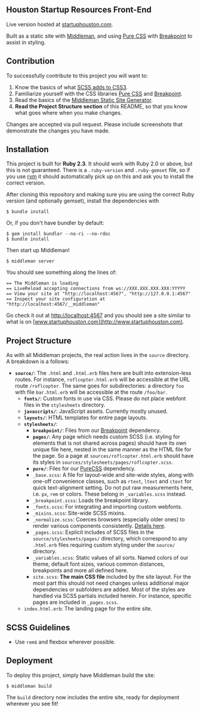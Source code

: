 ## Houston Startup Resources Front-End

Live version hosted at [startuphouston.com](http://www.startuphouston.com). 

Built as a static site with [Middleman](https://middlemanapp.com/), and using [Pure CSS](http://purecss.io/) with [Breakpoint](http://breakpoint-sass.com/) to assist in styling.

## Contribution

To successfully contribute to this project you will want to:

1. Know the basics of what [SCSS adds to CSS3](http://sass-lang.com/).
2. Familiarize yourself with the CSS libraries [Pure CSS](http://purecss.io/) and [Breakpoint](http://breakpoint-sass.com/).
3. Read the basics of the [Middleman Static Site Generator](https://middlemanapp.com/).
4. **Read the Project Structure section** of this README, so that you know what goes where when you make changes.

Changes are accepted via pull request. Please include screenshots that demonstrate the changes you have made.

## Installation

This project is built for **Ruby 2.3**. It should work with Ruby 2.0 or above, but this is not guaranteed. There is a `.ruby-version` and `.ruby-gemset` file, so if you use [rvm](https://rvm.io/) it should automatically pick up on this and ask you to install the correct version.

After cloning this repository and making sure you are using the correct Ruby version (and optionally gemset), install the dependencies with
```shell
$ bundle install
```

Or, if you don't have bundler by default:
```shell
$ gem install bundler --no-ri --no-rdoc
$ bundle install
```

Then start up Middleman!
```shell
$ middleman server
```

You should see something along the lines of:
```shell
== The Middleman is loading
== LiveReload accepting connections from ws://XXX.XXX.XXX.XXX:YYYYY
== View your site at "http://localhost:4567", "http://127.0.0.1:4567"
== Inspect your site configuration at "http://localhost:4567/__middleman"
```

Go check it out at [http://localhost:4567](http://localhost:4567) and you should see a site similar to what is on [www.startuphouston.com](http://www.startuphouston.com).

## Project Structure

As with all Middleman projects, the real action lives in the `source` directory. A breakdown is a follows:

- **`source/`**: The `.html` and `.html.erb` files here are built into extension-less routes. For instance, `roflcopter.html.erb` will be accessible at the URL route `/roflcopter`. The same goes for subdirectories: a directory `foo` with file `bar.html.erb` will be accessible at the route `/foo/bar`.
  - **`fonts/`**: Custom fonts in use via CSS. Please do not place webfont files in the `stylesheets` directory.
  - **`javascripts/`**: JavaScript assets. Currently mostly unused. 
  - **`layouts/`**: HTML templates for entire page layouts.
  - **`stylesheets/`**:
    - **`breakpoint/`**: Files from our [Breakpoint](http://breakpoint-sass.com/) dependency.
    - **`pages/`**: Any page which needs custom SCSS (i.e. styling for elements that is not shared across pages) should have its own unique file here, nested in the same manner as the HTML file for the page. So a page at `sources/roflcopter.html.erb` should have its styles in `sources/stylesheets/pages/roflcopter.scss`.
    - **`pure/`**: Files for our [PureCSS](http://purecss.io) dependency.
    - `_base.scss`: A file for layout-wide and site-wide styles, along with one-off convenience classes, such as `rtext`, `ltext` and `ctext` for quick text-alignment setting. Do not put raw measurements here, i.e. `px`, `rem` or colors. These belong in `_variables.scss` instead.
    - `_breakpoint.scss`: Loads the breakpoint library.
    - `_fonts.scss`: For integrating and importing custom webfonts.
    - `_mixins.scss`: Site-wide SCSS mixins.
    - `_normalize.scss`: Coerces browsers (especially older ones) to render various components consistently. [Details here](https://necolas.github.io/normalize.css/).
    - `_pages.scss`: Explicit includes of SCSS files in the `source/stylesheets/pages/` directory, which correspond to any `.html.erb` files requiring custom styling under the `source/` directory.
    - `_variables.scss`: Static values of all sorts. Named colors of our theme, default font sizes, various common distances, breakpoints and more all defined here.
    - `site.scss`: **The main CSS file** included by the site layout. For the most part this should not need changes unless additional major dependencies or subfolders are added. Most of the styles are handled via SCSS partials included herein. For instance, specific pages are included in `_pages.scss`.
  - `index.html.erb`: The landing page for the entire site.

## SCSS Guidelines

- Use `rem`s and flexbox wherever possible.

## Deployment

To deploy this project, simply have Middleman build the site:
```shell
$ middleman build
```
The `build` directory now includes the entire site, ready for deployment wherever you see fit!
